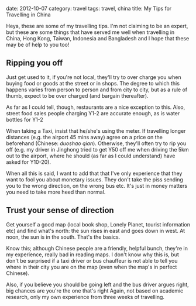 date:    2012-10-07
category: travel
tags: travel, china
title: My Tips for Travelling in China

Heya, these are some of my travelling tips. I'm not claiming
to be an expert, but these are some things that have served me
well when travelling in China, Hong Kong, Taiwan, Indonesia
and Bangladesh and I hope that these may be of help to you
too!

## Ripping you off

Just get used to it, if you're not local, they'll try to over
charge you when buying food or goods at the street or in
shops. The degree to which this happens varies from person to
person and from city to city, but as a rule of thumb, expect
to be over charged (and bargain thereafter).


As far as I could tell, though, restaurants are a nice
exception to this. Also, street food sales people charging
Y1-2 are accurate enough, as is water bottles for Y1-2


When taking a Taxi, insist that he/she's using the meter. If
travelling longer distances (e.g. the airport 45 mins away)
agree on a price on the beforehand (Chinese: <cite>duoshao
qian</cite>). Otherwise, they'll often try to rip you off
(e.g. my driver in Jinghong tried to get Y50 off me when
driving the 5km out to the airport, where he should (as far as
I could understand) have asked for Y10-20).


When all this is said, I want to add that that I've only
experience that they want to fool you about monetary
issues. They don't take the piss sending you to the wrong
direction, on the wrong bus etc. It's just in money matters
you need to take more heed than normal.

## Trust your sense of direction

Get yourself a good map (local book shop, Lonely Planet,
tourist information etc) and find what's north: the sun rises
in east and goes down in west. At noon, the sun is in the
south. That's the basics.


Know this; although Chinese people are a friendly, helpful
bunch, they're in my experience, really bad in reading maps. I
don't know why this is, but don't be surprised if a taxi
driver or bus chauffeur is not able to tell you where in their
city you are on the map (even when the map's in perfect
Chinese).


Also, if you believe you should be going left and the bus
driver argues right, big chances are you're the one that's
right Again, not based on academic research, only my own
experience from three weeks of travelling.

